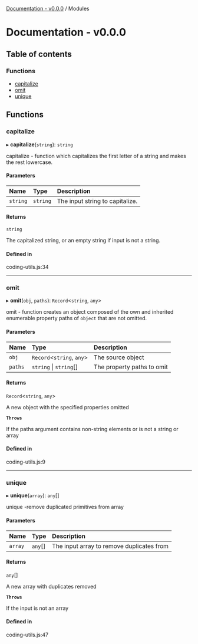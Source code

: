 [Documentation - v0.0.0](README.md) / Modules

# Documentation - v0.0.0

## Table of contents

### Functions

- [capitalize](modules.md#capitalize)
- [omit](modules.md#omit)
- [unique](modules.md#unique)

## Functions

### capitalize

▸ **capitalize**(`string`): `string`

capitalize - function which capitalizes the first letter of a string and makes the rest lowercase.

#### Parameters

| Name | Type | Description |
| :------ | :------ | :------ |
| `string` | `string` | The input string to capitalize. |

#### Returns

`string`

The capitalized string, or an empty string if input is not a string.

#### Defined in

coding-utils.js:34

___

### omit

▸ **omit**(`obj`, `paths`): `Record`<`string`, `any`\>

omit - function creates an object composed of the own
and inherited enumerable property paths of `object` that are not omitted.

#### Parameters

| Name | Type | Description |
| :------ | :------ | :------ |
| `obj` | `Record`<`string`, `any`\> | The source object |
| `paths` | `string` \| `string`[] | The property paths to omit |

#### Returns

`Record`<`string`, `any`\>

A new object with the specified properties omitted

**`Throws`**

If the paths argument contains non-string elements or is not a string or array

#### Defined in

coding-utils.js:9

___

### unique

▸ **unique**(`array`): `any`[]

unique -remove duplicated primitives from array

#### Parameters

| Name | Type | Description |
| :------ | :------ | :------ |
| `array` | `any`[] | The input array to remove duplicates from |

#### Returns

`any`[]

A new array with duplicates removed

**`Throws`**

If the input is not an array

#### Defined in

coding-utils.js:47
